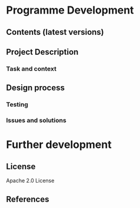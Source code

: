 # Programme Development
 

## Contents (latest versions)


## Project Description

### Task and context


## Design process

### Testing 

### Issues and solutions

# Further development


## License
Apache 2.0 License

## References
